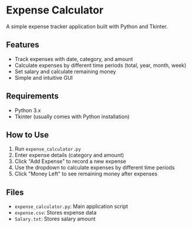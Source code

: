 # Expense Calculator

A simple expense tracker application built with Python and Tkinter.

## Features

- Track expenses with date, category, and amount
- Calculate expenses by different time periods (total, year, month, week)
- Set salary and calculate remaining money
- Simple and intuitive GUI

## Requirements

- Python 3.x
- Tkinter (usually comes with Python installation)

## How to Use

1. Run `expense_calculator.py`
2. Enter expense details (category and amount)
3. Click "Add Expense" to record a new expense
4. Use the dropdown to calculate expenses by different time periods
5. Click "Money Left" to see remaining money after expenses

## Files

- `expense_calculator.py`: Main application script
- `expense.csv`: Stores expense data
- `Salary.txt`: Stores salary amount